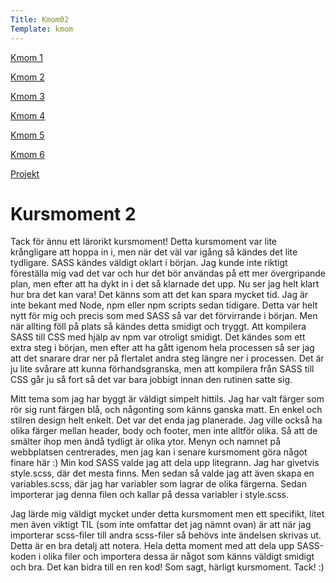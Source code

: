 ```yaml
---
Title: Kmom02
Template: kmom
---
```


<div class="kmom-container">
<div class="kmom-sidebar">
<a href="kmom01" class="notchosen"><p class="sidebar-choice">Kmom 1</p></a>  
<a href="kmom02" class="chosen"><p class="sidebar-choice">Kmom 2</p></a>  
<a href="kmom03" class="notchosen"><p class="sidebar-choice">Kmom 3</p></a>  
<a href="kmom04" class="notchosen"><p class="sidebar-choice">Kmom 4</p></a>  
<a href="kmom05" class="notchosen"><p class="sidebar-choice">Kmom 5</p></a>  
<a href="kmom06" class="notchosen"><p class="sidebar-choice">Kmom 6</p></a>  
<a href="kmom10" class="notchosen"><p class="sidebar-choice">Projekt</p></a>  
</div> 

<div class="kmom-mainpage">
<h1>Kursmoment 2</h1>
<p>Tack för ännu ett lärorikt kursmoment! Detta kursmoment var lite krångligare att hoppa in i, men när det väl var igång så kändes det lite tydligare. 
SASS kändes väldigt oklart i början. Jag kunde inte riktigt föreställa mig vad det var och hur det bör användas på ett mer övergripande plan, men efter att ha dykt in i det så klarnade det upp. Nu ser jag helt klart hur bra det kan vara! Det känns som att det kan spara mycket tid.
Jag är inte bekant med Node, npm eller npm scripts sedan tidigare. Detta var helt nytt för mig och precis som med SASS så var det förvirrande i början. Men när allting föll på plats så kändes detta smidigt och tryggt. 
Att kompilera SASS till CSS med hjälp av npm var otroligt smidigt. Det kändes som ett extra steg i början, men efter att ha gått igenom hela processen så ser jag att det snarare drar ner på flertalet andra steg längre ner i processen. 
Det är ju lite svårare att kunna förhandsgranska, men att kompilera från SASS till CSS går ju så fort så det var bara jobbigt innan den rutinen satte sig. </p>
<p>Mitt tema som jag har byggt är väldigt simpelt hittils. Jag har valt färger som rör sig runt färgen blå, och någonting som känns ganska matt. En enkel och stilren design helt enkelt. Det var det enda jag planerade. Jag ville också ha olika färger mellan header, body och footer, men inte alltför olika. Så att de smälter ihop men ändå tydligt är olika ytor. 
Menyn och namnet på webbplatsen centrerades, men jag kan i senare kursmoment göra något finare här :) 
Min kod SASS valde jag att dela upp litegrann. Jag har givetvis style.scss, där det mesta finns. Men sedan så valde jag att även skapa en variables.scss, där jag har variabler som lagrar de olika färgerna. Sedan importerar jag denna filen och kallar på dessa variabler i style.scss. </p>
<p>Jag lärde mig väldigt mycket under detta kursmoment men ett specifikt, litet men även viktigt TIL (som inte omfattar det jag nämnt ovan) är att när jag importerar scss-filer till andra scss-filer så behövs inte ändelsen skrivas ut. Detta är en bra detalj att notera. 
Hela detta moment med att dela upp SASS-koden i olika filer och importera dessa är något som känns väldigt smidigt och bra. Det kan bidra till en ren kod! 
Som sagt, härligt kursmoment. Tack! :) </p>
</div>
</div>